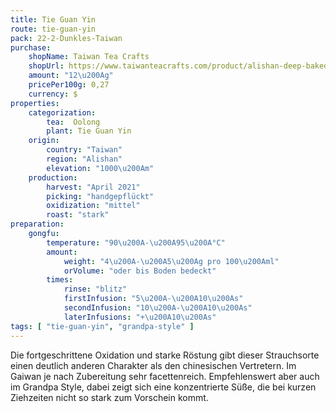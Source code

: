```yaml
---
title: Tie Guan Yin
route: tie-guan-yin
pack: 22-2-Dunkles-Taiwan
purchase:
    shopName: Taiwan Tea Crafts
    shopUrl: https://www.taiwanteacrafts.com/product/alishan-deep-baked-tieguanyin-oolong-tea/?attribute_pa_weight=250-g-8-82-oz-save-20&v=3a52f3c22ed6
    amount: "12\u200Ag"
    pricePer100g: 0,27
    currency: $
properties:
    categorization:
        tea:  Oolong
        plant: Tie Guan Yin
    origin:
        country: "Taiwan"
        region: "Alishan"
        elevation: "1000\u200Am"
    production:
        harvest: "April 2021"
        picking: "handgepflückt"
        oxidization: "mittel"
        roast: "stark"
preparation:
    gongfu:
        temperature: "90\u200A-\u200A95\u200A°C"
        amount:
            weight: "4\u200A-\u200A5\u200Ag pro 100\u200Aml"
            orVolume: "oder bis Boden bedeckt"
        times:
            rinse: "blitz"
            firstInfusion: "5\u200A-\u200A10\u200As"
            secondInfusion: "10\u200A-\u200A10\u200As"
            laterInfusions: "+\u200A10\u200As"
tags: [ "tie-guan-yin", "grandpa-style" ]
---
```

Die fortgeschrittene Oxidation und starke Röstung gibt dieser Strauchsorte einen deutlich anderen Charakter als den chinesischen Vertretern. Im Gaiwan je nach Zubereitung sehr facettenreich. Empfehlenswert aber auch im Grandpa Style, dabei zeigt sich eine konzentrierte Süße, die bei kurzen Ziehzeiten nicht so stark zum Vorschein kommt.